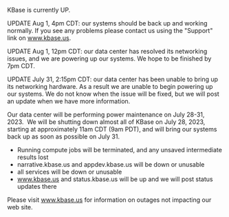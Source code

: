 KBase is currently UP.

UPDATE Aug 1, 4pm CDT: our systems should be back up and working normally.  If you see any problems please contact us using the "Support" link on www.kbase.us.

UPDATE Aug 1, 12pm CDT: our data center has resolved its networking issues, and we are powering up our systems.  We hope to be finished by 7pm CDT.

UPDATE July 31, 2:15pm CDT: our data center has been unable to bring up its networking hardware.  As a result we are unable to begin powering up our systems.  We do not know when the issue will be fixed, but we will post an update when we have more information.

Our data center will be performing power maintenance on July 28-31, 2023.  We will be shutting down almost all of KBase on July 28, 2023, starting at approximately 11am CDT (9am PDT), and will bring our systems back up as soon as possible on July 31.

* Running compute jobs will be terminated, and any unsaved intermediate results lost
* narrative.kbase.us and appdev.kbase.us will be down or unusable
* all services will be down or unusable
* www.kbase.us and status.kbase.us will be up and we will post status updates there

Please visit <a href="https://www.kbase.us">www.kbase.us</a> for information on outages not impacting our web site.
